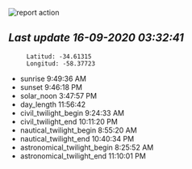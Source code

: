 ![report action](https://github.com/matiasz8/actions-for-reports/workflows/report%20action/badge.svg?branch=develop) 


## *****Last update 16-09-2020 03:32:41*****



		 Latitud: -34.61315
		 Longitud: -58.37723

 - sunrise 	 9:49:36 AM
 - sunset 	 9:46:18 PM
 - solar_noon 	 3:47:57 PM
 - day_length 	 11:56:42
 - civil_twilight_begin 	 9:24:33 AM
 - civil_twilight_end 	 10:11:20 PM
 - nautical_twilight_begin 	 8:55:20 AM
 - nautical_twilight_end 	 10:40:34 PM
 - astronomical_twilight_begin 	 8:25:52 AM
 - astronomical_twilight_end 	 11:10:01 PM
